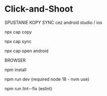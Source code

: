 # Click-and-Shoot

SPUSTANIE KOPY SYNC cez android studio / ios  

npx cap copy 

npx cap sync

npx cap open android

BROWSER

npm install

npm run dev (required node 18 - nvm use)

npm run lint--fix (eslint)
